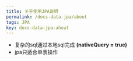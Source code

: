 ```yaml
---
title: 关于使用JPA说明
permalink: /docs-data-jpa/about
tags: JPA
key: docs-data-jpa-ahout
---
```


- 复杂的sql通过本地sql完成 **(nativeQuery = true)**
- jpa只适合单表操作
